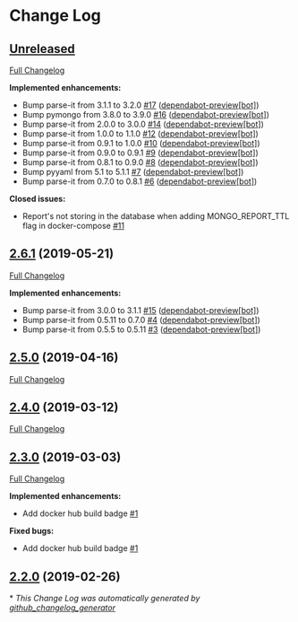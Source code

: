 # Change Log

## [Unreleased](https://github.com/nebula-orchestrator/reporter/tree/HEAD)

[Full Changelog](https://github.com/nebula-orchestrator/reporter/compare/2.6.1...HEAD)

**Implemented enhancements:**

- Bump parse-it from 3.1.1 to 3.2.0 [\#17](https://github.com/nebula-orchestrator/reporter/pull/17) ([dependabot-preview[bot]](https://github.com/apps/dependabot-preview))
- Bump pymongo from 3.8.0 to 3.9.0 [\#16](https://github.com/nebula-orchestrator/reporter/pull/16) ([dependabot-preview[bot]](https://github.com/apps/dependabot-preview))
- Bump parse-it from 2.0.0 to 3.0.0 [\#14](https://github.com/nebula-orchestrator/reporter/pull/14) ([dependabot-preview[bot]](https://github.com/apps/dependabot-preview))
- Bump parse-it from 1.0.0 to 1.1.0 [\#12](https://github.com/nebula-orchestrator/reporter/pull/12) ([dependabot-preview[bot]](https://github.com/apps/dependabot-preview))
- Bump parse-it from 0.9.1 to 1.0.0 [\#10](https://github.com/nebula-orchestrator/reporter/pull/10) ([dependabot-preview[bot]](https://github.com/apps/dependabot-preview))
- Bump parse-it from 0.9.0 to 0.9.1 [\#9](https://github.com/nebula-orchestrator/reporter/pull/9) ([dependabot-preview[bot]](https://github.com/apps/dependabot-preview))
- Bump parse-it from 0.8.1 to 0.9.0 [\#8](https://github.com/nebula-orchestrator/reporter/pull/8) ([dependabot-preview[bot]](https://github.com/apps/dependabot-preview))
- Bump pyyaml from 5.1 to 5.1.1 [\#7](https://github.com/nebula-orchestrator/reporter/pull/7) ([dependabot-preview[bot]](https://github.com/apps/dependabot-preview))
- Bump parse-it from 0.7.0 to 0.8.1 [\#6](https://github.com/nebula-orchestrator/reporter/pull/6) ([dependabot-preview[bot]](https://github.com/apps/dependabot-preview))

**Closed issues:**

- Report's not storing in the database when adding MONGO\_REPORT\_TTL flag in docker-compose [\#11](https://github.com/nebula-orchestrator/reporter/issues/11)

## [2.6.1](https://github.com/nebula-orchestrator/reporter/tree/2.6.1) (2019-05-21)
[Full Changelog](https://github.com/nebula-orchestrator/reporter/compare/2.5.0...2.6.1)

**Implemented enhancements:**

- Bump parse-it from 3.0.0 to 3.1.1 [\#15](https://github.com/nebula-orchestrator/reporter/pull/15) ([dependabot-preview[bot]](https://github.com/apps/dependabot-preview))
- Bump parse-it from 0.5.11 to 0.7.0 [\#4](https://github.com/nebula-orchestrator/reporter/pull/4) ([dependabot-preview[bot]](https://github.com/apps/dependabot-preview))
- Bump parse-it from 0.5.5 to 0.5.11 [\#3](https://github.com/nebula-orchestrator/reporter/pull/3) ([dependabot-preview[bot]](https://github.com/apps/dependabot-preview))

## [2.5.0](https://github.com/nebula-orchestrator/reporter/tree/2.5.0) (2019-04-16)
[Full Changelog](https://github.com/nebula-orchestrator/reporter/compare/2.4.0...2.5.0)

## [2.4.0](https://github.com/nebula-orchestrator/reporter/tree/2.4.0) (2019-03-12)
[Full Changelog](https://github.com/nebula-orchestrator/reporter/compare/2.3.0...2.4.0)

## [2.3.0](https://github.com/nebula-orchestrator/reporter/tree/2.3.0) (2019-03-03)
[Full Changelog](https://github.com/nebula-orchestrator/reporter/compare/2.2.0...2.3.0)

**Implemented enhancements:**

- Add docker hub build badge [\#1](https://github.com/nebula-orchestrator/reporter/issues/1)

**Fixed bugs:**

- Add docker hub build badge [\#1](https://github.com/nebula-orchestrator/reporter/issues/1)

## [2.2.0](https://github.com/nebula-orchestrator/reporter/tree/2.2.0) (2019-02-26)


\* *This Change Log was automatically generated by [github_changelog_generator](https://github.com/skywinder/Github-Changelog-Generator)*